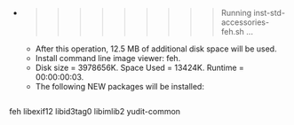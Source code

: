 * >>>>>>>>> Running inst-std-accessories-feh.sh ...
  * After this operation, 12.5 MB of additional disk space will be used.
  * Install command line image viewer: feh.
  * Disk size = 3978656K. Space Used = 13424K. Runtime = 00:00:00:03.
  * The following NEW packages will be installed:
  ```bash
feh libexif12 libid3tag0 libimlib2 yudit-common
  ```
